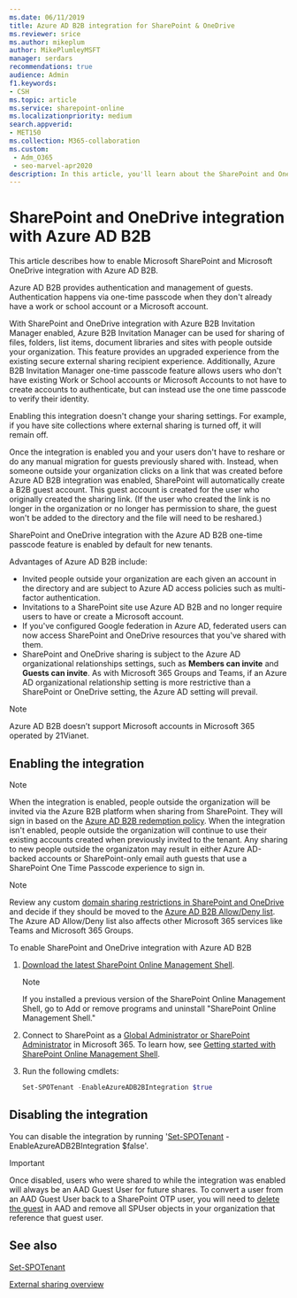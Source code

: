 ```yaml
---
ms.date: 06/11/2019
title: Azure AD B2B integration for SharePoint & OneDrive
ms.reviewer: srice
ms.author: mikeplum
author: MikePlumleyMSFT
manager: serdars
recommendations: true
audience: Admin
f1.keywords:
- CSH
ms.topic: article
ms.service: sharepoint-online
ms.localizationpriority: medium
search.appverid:
- MET150
ms.collection: M365-collaboration
ms.custom:
 - Adm_O365
 - seo-marvel-apr2020
description: In this article, you'll learn about the SharePoint and OneDrive integration with Azure AD B2B.
---
```


# SharePoint and OneDrive integration with Azure AD B2B 

This article describes how to enable Microsoft SharePoint and Microsoft OneDrive integration with Azure AD B2B.

Azure AD B2B provides authentication and management of guests. Authentication happens via one-time passcode when they don't already have a work or school account or a Microsoft account.

With SharePoint and OneDrive integration with Azure B2B Invitation Manager enabled, Azure B2B Invitation Manager can be used for sharing of files, folders, list items, document libraries and sites with people outside your organization. This feature provides an upgraded experience from the existing secure external sharing recipient experience. Additionally, Azure B2B Invitation Manager one-time passcode feature allows users who don't have existing Work or School accounts or Microsoft Accounts to not have to create accounts to authenticate, but can instead use the one time passcode to verify their identity.

Enabling this integration doesn't change your sharing settings. For example, if you have site collections where external sharing is turned off, it will remain off.

Once the integration is enabled you and your users don't have to reshare or do any manual migration for guests previously shared with. Instead, when someone outside your organization clicks on a link that was created before Azure AD B2B integration was enabled, SharePoint will automatically create a B2B guest account. This guest account is created for the user who originally created the sharing link. (If the user who created the link is no longer in the organization or no longer has permission to share, the guest won't be added to the directory and the file will need to be reshared.)

SharePoint and OneDrive integration with the Azure AD B2B one-time passcode feature is enabled by default for new tenants.

Advantages of Azure AD B2B include:
- Invited people outside your organization are each given an account in the directory and are subject to Azure AD access policies such as multi-factor authentication.
- Invitations to a SharePoint site use Azure AD B2B and no longer require users to have or create a Microsoft account.
- If you've configured Google federation in Azure AD, federated users can now access SharePoint and OneDrive resources that you've shared with them.
- SharePoint and OneDrive sharing is subject to the Azure AD organizational relationships settings, such as **Members can invite** and **Guests can invite**. As with Microsoft 365 Groups and Teams, if an Azure AD organizational relationship setting is more restrictive than a SharePoint or OneDrive setting, the Azure AD setting will prevail.

> [!NOTE]
> Azure AD B2B doesn’t support Microsoft accounts in Microsoft 365 operated by 21Vianet.

## Enabling the integration

 > [!NOTE]
 > When the integration is enabled, people outside the organization will be invited via the Azure B2B platform when sharing from SharePoint. They will sign in based on the [Azure AD B2B redemption policy](/azure/active-directory/external-identities/redemption-experience#invitation-redemption-flow).
> When the integration isn't enabled, people outside the organization will continue to use their existing accounts created when previously invited to the tenant. Any sharing to new people outside the organizaton may result in either Azure AD-backed accounts or SharePoint-only email auth guests that use a SharePoint One Time Passcode experience to sign in.

 >[!NOTE]
 > Review any custom [domain sharing restrictions in SharePoint and OneDrive](/sharepoint/restricted-domains-sharing) and decide if they should be moved to the [Azure AD B2B Allow/Deny list](/azure/active-directory/external-identities/allow-deny-list). The Azure AD Allow/Deny list also affects other Microsoft 365 services like Teams and Microsoft 365 Groups.

To enable SharePoint and OneDrive integration with Azure AD B2B

1. [Download the latest SharePoint Online Management Shell](https://go.microsoft.com/fwlink/p/?LinkId=255251).

    > [!NOTE]
    > If you installed a previous version of the SharePoint Online Management Shell, go to Add or remove programs and uninstall "SharePoint Online Management Shell." 

2. Connect to SharePoint as a [Global Administrator or SharePoint Administrator](./sharepoint-admin-role.md) in Microsoft 365. To learn how, see [Getting started with SharePoint Online Management Shell](/powershell/sharepoint/sharepoint-online/connect-sharepoint-online).

3. Run the following cmdlets:

   ```PowerShell
   Set-SPOTenant -EnableAzureADB2BIntegration $true
   ```

## Disabling the integration

You can disable the integration by running '[Set-SPOTenant](/powershell/module/sharepoint-online/Set-SPOTenant) -EnableAzureADB2BIntegration $false'. 

> [!Important]
> Once disabled, users who were shared to while the integration was enabled will always be an AAD Guest User for future shares. To convert a user from an AAD Guest User back to a SharePoint OTP user, you will need to [delete the guest](/sharepoint/remove-users#delete-a-guest-from-the-microsoft-365-admin-center) in AAD and remove all SPUser objects in your organization that reference that guest user.  

## See also

[Set-SPOTenant](/powershell/module/sharepoint-online/set-spotenant)

[External sharing overview](./external-sharing-overview.md)

